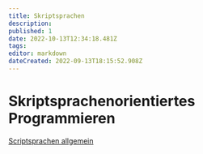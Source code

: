 ```yaml
---
title: Skriptsprachen
description: 
published: 1
date: 2022-10-13T12:34:18.481Z
tags: 
editor: markdown
dateCreated: 2022-09-13T18:15:52.908Z
---
```


# Skriptsprachenorientiertes Programmieren
[Scriptsprachen allgemein](/fom/semester-3/skriptsprachen/scriptsprachen-allgemein)